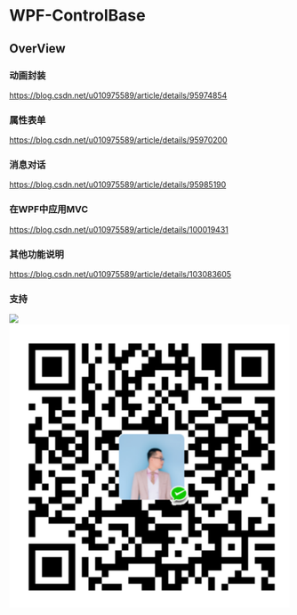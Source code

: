 ﻿# WPF-ControlBase

## OverView 

### 动画封装

https://blog.csdn.net/u010975589/article/details/95974854

### 属性表单

https://blog.csdn.net/u010975589/article/details/95970200

### 消息对话

https://blog.csdn.net/u010975589/article/details/95985190

### 在WPF中应用MVC

https://blog.csdn.net/u010975589/article/details/100019431

### 其他功能说明

https://blog.csdn.net/u010975589/article/details/103083605

### 支持
![](Document\Resource/z.png)
![](Document\Resource/w.png)


